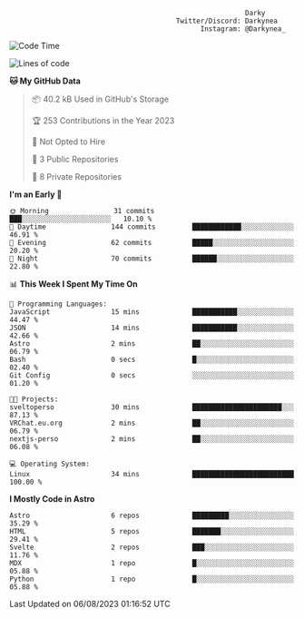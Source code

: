 ```text
                                                          Darky
                                         Twitter/Discord: Darkynea
                                               Instagram: @Darkynea_
```

<!--START_SECTION:waka-->
![Code Time](http://img.shields.io/badge/Code%20Time-7%20hrs%2040%20mins-blue)

![Lines of code](https://img.shields.io/badge/From%20Hello%20World%20I%27ve%20Written-74.6%20thousand%20lines%20of%20code-blue)

**🐱 My GitHub Data** 

> 📦 40.2 kB Used in GitHub's Storage 
 > 
> 🏆 253 Contributions in the Year 2023
 > 
> 🚫 Not Opted to Hire
 > 
> 📜 3 Public Repositories 
 > 
> 🔑 8 Private Repositories 
 > 
**I'm an Early 🐤** 

```text
🌞 Morning                31 commits          ███░░░░░░░░░░░░░░░░░░░░░░   10.10 % 
🌆 Daytime                144 commits         ████████████░░░░░░░░░░░░░   46.91 % 
🌃 Evening                62 commits          █████░░░░░░░░░░░░░░░░░░░░   20.20 % 
🌙 Night                  70 commits          ██████░░░░░░░░░░░░░░░░░░░   22.80 % 
```


📊 **This Week I Spent My Time On** 

```text
💬 Programming Languages: 
JavaScript               15 mins             ███████████░░░░░░░░░░░░░░   44.47 % 
JSON                     14 mins             ███████████░░░░░░░░░░░░░░   42.66 % 
Astro                    2 mins              ██░░░░░░░░░░░░░░░░░░░░░░░   06.79 % 
Bash                     0 secs              █░░░░░░░░░░░░░░░░░░░░░░░░   02.40 % 
Git Config               0 secs              ░░░░░░░░░░░░░░░░░░░░░░░░░   01.20 % 

🐱‍💻 Projects: 
sveltoperso              30 mins             ██████████████████████░░░   87.13 % 
VRChat.eu.org            2 mins              ██░░░░░░░░░░░░░░░░░░░░░░░   06.79 % 
nextjs-perso             2 mins              ██░░░░░░░░░░░░░░░░░░░░░░░   06.08 % 

💻 Operating System: 
Linux                    34 mins             █████████████████████████   100.00 % 
```

**I Mostly Code in Astro** 

```text
Astro                    6 repos             █████████░░░░░░░░░░░░░░░░   35.29 % 
HTML                     5 repos             ███████░░░░░░░░░░░░░░░░░░   29.41 % 
Svelte                   2 repos             ███░░░░░░░░░░░░░░░░░░░░░░   11.76 % 
MDX                      1 repo              █░░░░░░░░░░░░░░░░░░░░░░░░   05.88 % 
Python                   1 repo              █░░░░░░░░░░░░░░░░░░░░░░░░   05.88 % 
```




 Last Updated on 06/08/2023 01:16:52 UTC
<!--END_SECTION:waka-->
